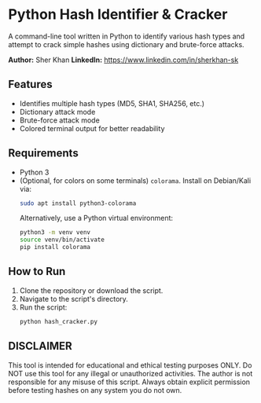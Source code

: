 
# Python Hash Identifier & Cracker

A command-line tool written in Python to identify various hash types and attempt to crack simple hashes using dictionary and brute-force attacks.

**Author:** Sher Khan
**LinkedIn:** https://www.linkedin.com/in/sherkhan-sk

## Features
* Identifies multiple hash types (MD5, SHA1, SHA256, etc.)
* Dictionary attack mode
* Brute-force attack mode
* Colored terminal output for better readability

## Requirements
* Python 3
* (Optional, for colors on some terminals) `colorama`. Install on Debian/Kali via:
    ```bash
    sudo apt install python3-colorama
    ```
    Alternatively, use a Python virtual environment:
    ```bash
    python3 -m venv venv
    source venv/bin/activate
    pip install colorama
    ```

## How to Run
1.  Clone the repository or download the script.
2.  Navigate to the script's directory.
3.  Run the script:
    ```bash
    python hash_cracker.py
    ```

## DISCLAIMER
This tool is intended for educational and ethical testing purposes ONLY.
Do NOT use this tool for any illegal or unauthorized activities.
The author is not responsible for any misuse of this script.
Always obtain explicit permission before testing hashes on any system you do not own.

